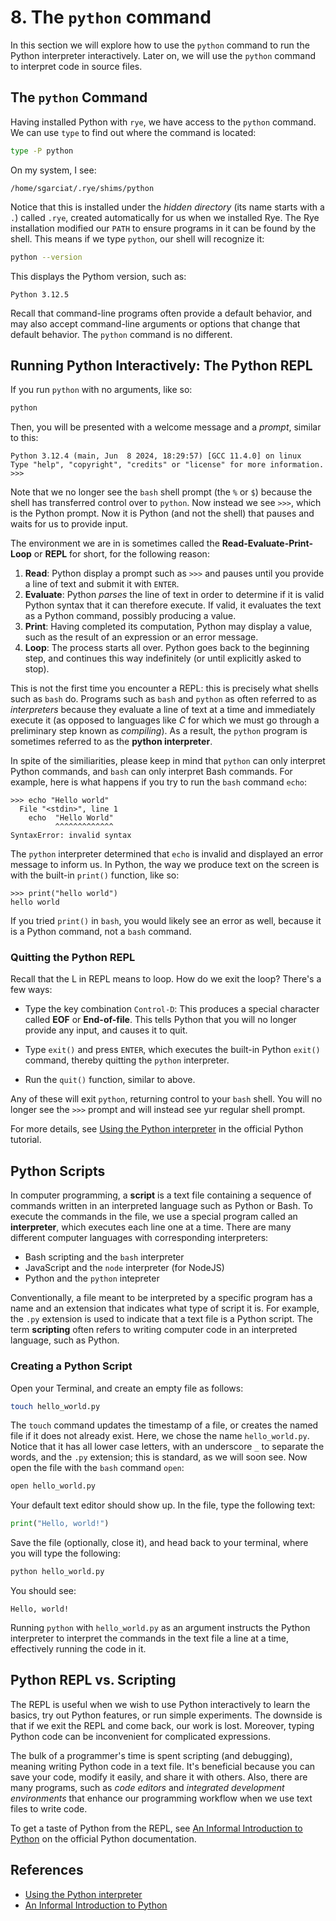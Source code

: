 # 8. The `python` command

In this section we will explore how to use the `python` command to run the Python
interpreter interactively. Later on, we will use the `python` command to interpret
code in source files.

## The `python` Command

Having installed Python with `rye`, we have access to the `python` command. We can use
`type` to find out where the command is located:

```bash
type -P python
```

On my system, I see:

```text
/home/sgarciat/.rye/shims/python
```

Notice that this is installed under the *hidden directory* (its name starts with a `.`)
called `.rye`, created automatically for us when we installed Rye. The Rye installation
modified our `PATH` to ensure programs in it can be found by the shell. This means if we
type `python`, our shell will recognize it:

```bash
python --version
```

This displays the Pythom version, such as:

```text
Python 3.12.5
```

Recall that command-line programs often provide a default behavior, and
may also accept command-line arguments or options that change that default
behavior. The `python` command is no different.

## Running Python Interactively: The Python REPL

If you run `python` with no arguments, like so:

```bash
python
```

Then, you will be presented with a welcome message and a *prompt*, similar to this:

```text
Python 3.12.4 (main, Jun  8 2024, 18:29:57) [GCC 11.4.0] on linux
Type "help", "copyright", "credits" or "license" for more information.
>>>
```

Note that we no longer see the `bash` shell prompt (the `%` or `$`) because the
shell has transferred control over to `python`. Now instead we see `>>>`, which
is the Python prompt. Now it is Python (and not the shell) that pauses and
waits for us to provide input.

The environment we are in is sometimes called the **Read-Evaluate-Print-Loop**
or **REPL** for short, for the following reason:

1. **Read**: Python display a prompt such as `>>>` and pauses until you provide
a line of text and submit it with `ENTER`.
2. **Evaluate**: Python *parses* the line of text in order to determine if it
is valid Python syntax that it can therefore execute. If valid, it evaluates
the text as a Python command, possibly producing a value.
3. **Print**: Having completed its computation, Python may display a value,
such as the result of an expression or an error message.
4. **Loop**: The process starts all over. Python goes back to the beginning
step, and continues this way indefinitely (or until explicitly asked to stop).

This is not the first time you encounter a REPL: this is precisely what shells such
as `bash` do. Programs such as `bash` and `python` as often referred to as
*interpreters* because they evaluate a line of text at a time and immediately
execute it (as opposed to languages like *C* for which we must go through
a preliminary step known as *compiling*). As a result, the `python` program
is sometimes referred to as the **python interpreter**.

In spite of the similiarities, please keep in mind that `python` can only interpret
Python commands, and `bash` can only interpret Bash commands. For example,
here is what happens if you try to run the `bash` command `echo`:

```text
>>> echo "Hello world"
  File "<stdin>", line 1
    echo  "Hello World"
          ^^^^^^^^^^^^^
SyntaxError: invalid syntax
```

The `python` interpreter determined that `echo` is invalid and displayed an error
message to inform us. In Python, the way we produce text on the screen is with
the built-in `print()` function, like so:

```text
>>> print("hello world")
hello world
```

If you tried `print()` in `bash`, you would likely see an error as well,
because it is a Python command, not a `bash` command.

### Quitting the Python REPL

Recall that the L in REPL means to loop. How do we exit the loop? There's a few ways:

- Type the key combination `Control-D`: This produces a special character called **EOF**
or **End-of-file**. This tells Python that you will no longer provide any input, and
causes it to quit.

- Type `exit()` and press `ENTER`, which executes the built-in Python `exit()` command,
thereby quitting the `python` interpreter.

- Run the `quit()` function, similar to above.

Any of these will exit `python`, returning control to your `bash` shell. You will
no longer see the `>>>` prompt and will instead see yur regular shell prompt.

For more details, see [Using the Python interpreter](https://docs.python.org/3/tutorial/interpreter.html)
in the official Python tutorial.

## Python Scripts

In computer programming, a **script** is a text file containing a sequence of commands written
in an interpreted language such as Python or Bash. To execute the commands in the file, we use a
special program called an **interpreter**, which executes each line one at a time. There are
many different computer languages with corresponding interpreters:

- Bash scripting and the `bash` interpreter
- JavaScript and the `node` interpreter (for NodeJS)
- Python and the `python` intepreter

Conventionally, a file meant to be interpreted by a specific program has a name and an extension that
indicates what type of script it is. For example, the `.py` extension is used to indicate that a text
file is a Python script. The term **scripting** often refers to writing computer code in an interpreted
language, such as Python.

### Creating a Python Script

Open your Terminal, and create an empty file as follows:

```bash
touch hello_world.py
```

The `touch` command updates the timestamp of a file, or creates the named file if it does not
already exist. Here, we chose the name `hello_world.py`. Notice that it has all lower case letters,
with an underscore `_` to separate the words, and the `.py` extension; this is standard, as we will
soon see. Now open the file with the `bash` command `open`:

```bash
open hello_world.py
```

Your default text editor should show up. In the file, type the following text:

```python
print("Hello, world!")
```

Save the file (optionally, close it), and head back to your terminal, where you will
type the following:

```bash
python hello_world.py
```

You should see:

```text
Hello, world!
```

Running `python` with `hello_world.py` as an argument instructs the Python interpreter
to interpret the commands in the text file a line at a time, effectively running
the code in it.

## Python REPL vs. Scripting

The REPL is useful when we wish to use Python interactively to learn the basics, try out
Python features, or run simple experiments. The downside is that if we exit the REPL and
come back, our work is lost. Moreover, typing Python code can be inconvenient for
complicated expressions.

The bulk of a programmer's time is spent scripting (and debugging), meaning writing
Python code in a text file. It's beneficial because you can save your code, modify it
easily, and share it with others. Also, there are many programs, such as *code editors*
and *integrated development environments* that enhance our programming workflow when we
use text files to write code.

To get a taste of Python from the REPL, see [An Informal Introduction to Python](https://docs.python.org/3/tutorial/introduction.html) on the official Python documentation.

## References

- [Using the Python interpreter](https://docs.python.org/3/tutorial/interpreter.html)
- [An Informal Introduction to Python](https://docs.python.org/3/tutorial/introduction.html)
